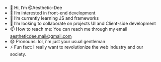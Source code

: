 - 👋 Hi, I’m @Aesthetic-Dee
- 👀 I’m interested in front-end development
- 🌱 I’m currently learning JS and frameworks
- 💞️ I’m looking to collaborate on projects UI and Client-side development
- 📫 How to reach me: You can reach me through my email aestheticdee.mail@gmail.com
- 😄 Pronouns: lol, i'm just your usual gentleman
- ⚡ Fun fact: I really want to revolutionize the web industry and our society.

<!---
Aesthetic-Dee/Aesthetic-Dee is a ✨ special ✨ repository because its `README.md` (this file) appears on your GitHub profile.
You can click the Preview link to take a look at your changes.
--->
